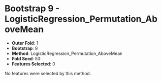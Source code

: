# Bootstrap 9 - LogisticRegression_Permutation_AboveMean

- **Outer Fold**: 1
- **Bootstrap**: 9
- **Method**: LogisticRegression_Permutation_AboveMean
- **Fold Seed**: 50
- **Features Selected**: 0

No features were selected by this method.
